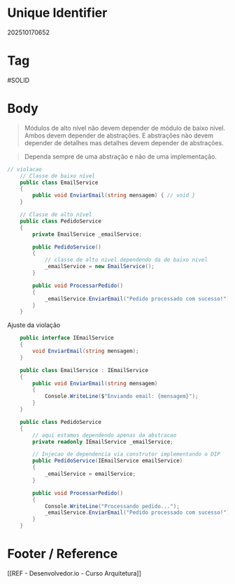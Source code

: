 # Unique Identifier
202510170652

# Tag
#SOLID 

# Body
> Módulos de alto nível não devem depender de módulo de baixo nível. Ambos devem depender de abstrações. E abstrações não devem depender de detalhes mas detalhes devem depender de abstrações.

> Dependa sempre de uma abstração e não de uma implementação.

```csharp
// violacao
    // Classe de baixo nível
    public class EmailService
    {
        public void EnviarEmail(string mensagem) { // void }
    }

    // Classe de alto nível
    public class PedidoService
    {
        private EmailService _emailService;

        public PedidoService()
        {
			// classe de alto nivel dependendo da de baixo nivel
            _emailService = new EmailService();
        }

        public void ProcessarPedido()
        {
            _emailService.EnviarEmail("Pedido processado com sucesso!");
        }
    }
```

Ajuste da violação

```csharp
    public interface IEmailService
    {
        void EnviarEmail(string mensagem);
    }

    public class EmailService : IEmailService
    {
        public void EnviarEmail(string mensagem)
        {
            Console.WriteLine($"Enviando email: {mensagem}");
        }
    }

    public class PedidoService
    {
		// aqui estamos dependendo apenas da abstracao
        private readonly IEmailService _emailService;

        // Injecao de dependencia via construtor implementando o DIP
        public PedidoService(IEmailService emailService)
        {
            _emailService = emailService;
        }

        public void ProcessarPedido()
        {
            Console.WriteLine("Processando pedido...");
            _emailService.EnviarEmail("Pedido processado com sucesso!");
        }
    }
```

# Footer / Reference
[[REF - Desenvolvedor.io - Curso Arquitetura]]